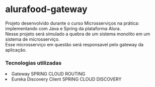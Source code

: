 # alurafood-gateway

Projeto desenvolvido durante o curso Microsserviços na prática: implementando com Java e Spring da plataforma Alura. <br>
Nesse projeto será simulado a quebra de um sistema monolito em um sistema de microsserviço. <br>
Esse microsserviço em questão será responsavel pelo gateway da aplicação.<br>
 
 <h3>Tecnologias utilizadas</h3>
<li>Gateway SPRING CLOUD ROUTING</li>
<li>Eureka Discovery Client SPRING CLOUD DISCOVERY</li>
